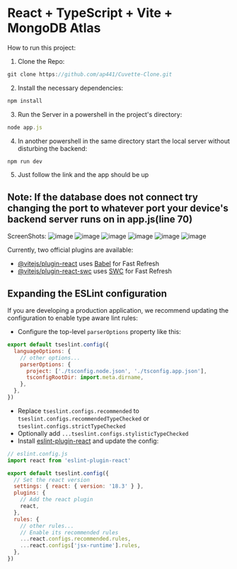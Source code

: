 # React + TypeScript + Vite + MongoDB Atlas

How to run this project:
1. Clone the Repo:
  ```js
git clone https://github.com/ap441/Cuvette-Clone.git
```
2. Install the necessary dependencies:
```js
npm install
```
3. Run the Server in a powershell in the project's directory:
```js
node app.js
```
4. In another powershell in the same directory start the local server without disturbing the backend:
```js
npm run dev
```
5. Just follow the link and the app should be up

## Note: If the database does not connect try changing the port to whatever port your device's backend server runs on in app.js(line 70)

ScreenShots:
![image](https://github.com/user-attachments/assets/555d6ca5-d99c-4d45-93e5-65faf4b69100)
![image](https://github.com/user-attachments/assets/489ae719-8076-4d41-981f-5a8d3f491983)
![image](https://github.com/user-attachments/assets/7b9b96b2-dcf4-4907-9337-b672939b494a)
![image](https://github.com/user-attachments/assets/5c8411b7-95ef-4c71-8bcf-dc7b2d0e7a33)
![image](https://github.com/user-attachments/assets/9375e3d6-3c23-4597-934b-99eadcefd095)
![image](https://github.com/user-attachments/assets/dc4fbb24-a482-4b3e-8f81-916ab8c0155e)



Currently, two official plugins are available:

- [@vitejs/plugin-react](https://github.com/vitejs/vite-plugin-react/blob/main/packages/plugin-react/README.md) uses [Babel](https://babeljs.io/) for Fast Refresh
- [@vitejs/plugin-react-swc](https://github.com/vitejs/vite-plugin-react-swc) uses [SWC](https://swc.rs/) for Fast Refresh

## Expanding the ESLint configuration

If you are developing a production application, we recommend updating the configuration to enable type aware lint rules:

- Configure the top-level `parserOptions` property like this:

```js
export default tseslint.config({
  languageOptions: {
    // other options...
    parserOptions: {
      project: ['./tsconfig.node.json', './tsconfig.app.json'],
      tsconfigRootDir: import.meta.dirname,
    },
  },
})
```

- Replace `tseslint.configs.recommended` to `tseslint.configs.recommendedTypeChecked` or `tseslint.configs.strictTypeChecked`
- Optionally add `...tseslint.configs.stylisticTypeChecked`
- Install [eslint-plugin-react](https://github.com/jsx-eslint/eslint-plugin-react) and update the config:

```js
// eslint.config.js
import react from 'eslint-plugin-react'

export default tseslint.config({
  // Set the react version
  settings: { react: { version: '18.3' } },
  plugins: {
    // Add the react plugin
    react,
  },
  rules: {
    // other rules...
    // Enable its recommended rules
    ...react.configs.recommended.rules,
    ...react.configs['jsx-runtime'].rules,
  },
})
```
